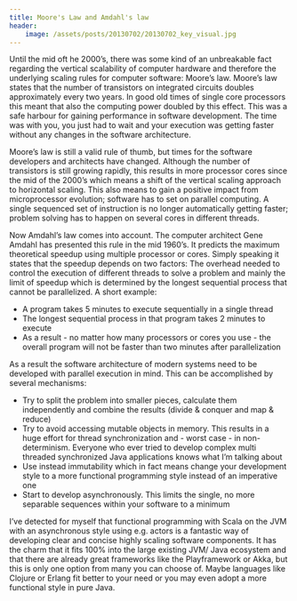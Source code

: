```yaml
---
title: Moore's Law and Amdahl's law
header:
    image: /assets/posts/20130702/20130702_key_visual.jpg
---
```

Until the mid oft he 2000’s, there was some kind of an unbreakable fact regarding the vertical scalability of computer hardware and therefore the underlying scaling rules for computer software: Moore’s law. Moore’s law states that the number of transistors on integrated circuits doubles approximately every two years. In good old times of single core processors this meant that also the computing power doubled by this effect. This was a safe harbour for gaining performance in software development. The time was with you, you just had to wait and your execution was getting faster without any changes in the software architecture.

Moore’s law is still a valid rule of thumb, but times for the software developers and architects have changed. Although the number of transistors is still growing rapidly, this results in more processor cores since the mid of the 2000’s which means a shift of the vertical scaling approach to horizontal scaling. This also means to gain a positive impact from microprocessor evolution; software has to set on parallel computing. A single sequenced set of instruction is no longer automatically getting faster; problem solving has to happen on several cores in different threads.

Now Amdahl’s law comes into account. The computer architect Gene Amdahl has presented this rule in the mid 1960’s. It predicts the maximum theoretical speedup using multiple processor or cores. Simply speaking it states that the speedup depends on two factors: The overhead needed to control the execution of different threads to solve a problem and mainly the limit of speedup which is determined by the longest sequential process that cannot be parallelized. A short example:

- A program takes 5 minutes to execute sequentially in a single thread
- The longest sequential process in that program takes 2 minutes to execute
- As a result - no matter how many processors or cores you use - the overall program will not be faster than two minutes after parallelization

As a result the software architecture of modern systems need to be developed with parallel execution in mind. This can be accomplished by several mechanisms:
- Try to split the problem into smaller pieces, calculate them independently and combine the results (divide & conquer and map & reduce)
- Try to avoid accessing mutable objects in memory. This results in a huge effort for thread synchronization and - worst case - in non-determinism. Everyone who ever tried to develop complex multi threaded synchronized Java applications knows what I’m talking about
- Use instead immutability which in fact means change your development style to a more functional programming style instead of an imperative one
- Start to develop asynchronously. This limits the single, no more separable sequences within your software to a minimum

I’ve detected for myself that functional programming with Scala on the JVM with an asynchronous style using e.g. actors is a fantastic way of developing clear and concise highly scaling software components. It has the charm that it fits 100% into the large existing JVM/ Java ecosystem and that there are already great frameworks like the Playframework or Akka, but this is only one option from many you can choose of. Maybe languages like Clojure or Erlang fit better to your need or you may even adopt a more functional style in pure Java.